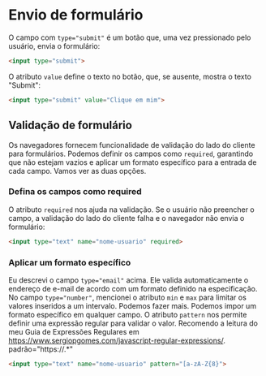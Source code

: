 # Envio de formulário

O campo com `type="submit"` é um botão que, uma vez pressionado pelo usuário, envia o formulário:

```html
<input type="submit">
```

O atributo `value` define o texto no botão, que, se ausente, mostra o texto "Submit":

```html
<input type="submit" value="Clique em mim">
```

## Validação de formulário

Os navegadores fornecem funcionalidade de validação do lado do cliente para formulários.
Podemos definir os campos como `required`, garantindo que não estejam vazios e aplicar um formato específico para a entrada de cada campo.
Vamos ver as duas opções.

### Defina os campos como required

O atributo `required` nos ajuda na validação. Se o usuário não preencher o campo, a validação do lado do cliente falha e o navegador não envia o formulário:

```html
<input type="text" name="nome-usuario" required>
```

### Aplicar um formato específico

Eu descrevi o campo `type="email"` acima. Ele valida automaticamente o endereço de e-mail de acordo com um formato definido na especificação.
No campo `type="number"`, mencionei o atributo `min` e `max` para limitar os valores inseridos a um intervalo.
Podemos fazer mais.
Podemos impor um formato específico em qualquer campo.
O atributo `pattern` nos permite definir uma expressão regular para validar o valor.
Recomendo a leitura do meu Guia de Expressões Regulares em <https://www.sergiopgomes.com/javascript-regular-expressions/>.
padrão="https://.*"

```html
<input type="text" name="nome-usuario" pattern="[a-zA-Z{8}">
```
